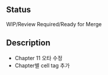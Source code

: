 ## Status
WIP/Review Required/Ready for Merge


## Description
- Chapter 11 오타 수정
- Chapter별 cell tag 추가
